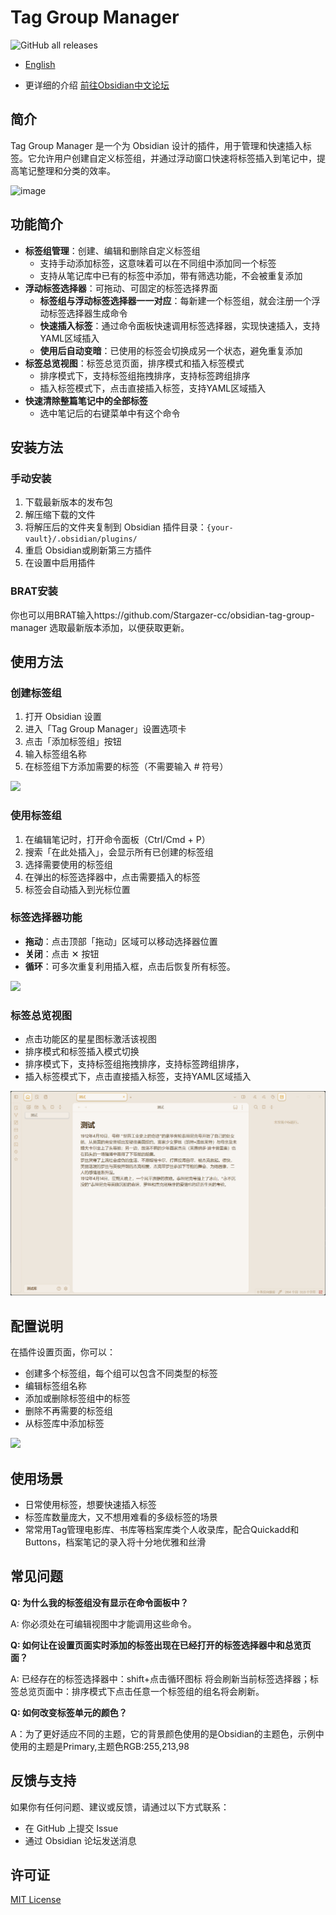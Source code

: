 # Tag Group Manager

![GitHub all releases](https://img.shields.io/github/downloads/stargazer-cc/obsidian-tag-group-manager/total?color=success)

- [English](https://github.com/Stargazer-cc/addtags/blob/main/README-EN.md)   

- 更详细的介绍 [前往Obsidian中文论坛](https://forum-zh.obsidian.md/t/topic/47614)

## 简介

Tag Group Manager 是一个为 Obsidian 设计的插件，用于管理和快速插入标签。它允许用户创建自定义标签组，并通过浮动窗口快速将标签插入到笔记中，提高笔记整理和分类的效率。

![image](https://github.com/user-attachments/assets/0e1ab649-68c0-443e-b7a5-6f0ee23aa258)


## 功能简介

- **标签组管理**：创建、编辑和删除自定义标签组
  - 支持手动添加标签，这意味着可以在不同组中添加同一个标签
  - 支持从笔记库中已有的标签中添加，带有筛选功能，不会被重复添加
- **浮动标签选择器**：可拖动、可固定的标签选择界面
  - **标签组与浮动标签选择器一一对应**：每新建一个标签组，就会注册一个浮动标签选择器生成命令
  - **快速插入标签**：通过命令面板快速调用标签选择器，实现快速插入，支持YAML区域插入
  - **使用后自动变暗**：已使用的标签会切换成另一个状态，避免重复添加
- **标签总览视图**：标签总览页面，排序模式和插入标签模式
  - 排序模式下，支持标签组拖拽排序，支持标签跨组排序
  - 插入标签模式下，点击直接插入标签，支持YAML区域插入
- **快速清除整篇笔记中的全部标签**
  - 选中笔记后的右键菜单中有这个命令

  

## 安装方法

### 手动安装

1. 下载最新版本的发布包
2. 解压缩下载的文件
3. 将解压后的文件夹复制到 Obsidian 插件目录：`{your-vault}/.obsidian/plugins/`
4. 重启 Obsidian或刷新第三方插件
5. 在设置中启用插件

### BRAT安装

你也可以用BRAT输入https://github.com/Stargazer-cc/obsidian-tag-group-manager 选取最新版本添加，以便获取更新。

## 使用方法

### 创建标签组

1. 打开 Obsidian 设置
2. 进入「Tag Group Manager」设置选项卡
3. 点击「添加标签组」按钮
4. 输入标签组名称
5. 在标签组下方添加需要的标签（不需要输入 # 符号）

![](https://github.com/Stargazer-cc/obsidian-tag-group-manager/blob/main/4.gif)

### 使用标签组

1. 在编辑笔记时，打开命令面板（Ctrl/Cmd + P）
2. 搜索「在此处插入」，会显示所有已创建的标签组
3. 选择需要使用的标签组
4. 在弹出的标签选择器中，点击需要插入的标签
5. 标签会自动插入到光标位置

### 标签选择器功能

- **拖动**：点击顶部「拖动」区域可以移动选择器位置
- **关闭**：点击 ✕ 按钮
- **循环**：可多次重复利用插入框，点击后恢复所有标签。

![](https://github.com/Stargazer-cc/obsidian-tag-group-manager/blob/main/3.gif)

### 标签总览视图
- 点击功能区的星星图标激活该视图
- 排序模式和标签插入模式切换
- 排序模式下，支持标签组拖拽排序，支持标签跨组排序，
- 插入标签模式下，点击直接插入标签，支持YAML区域插入

![](https://github.com/Stargazer-cc/obsidian-tag-group-manager/blob/main/6.gif)

## 配置说明

在插件设置页面，你可以：

- 创建多个标签组，每个组可以包含不同类型的标签
- 编辑标签组名称
- 添加或删除标签组中的标签
- 删除不再需要的标签组
- 从标签库中添加标签

![](https://github.com/Stargazer-cc/obsidian-tag-group-manager/blob/main/4.png)

## 使用场景
- 日常使用标签，想要快速插入标签
- 标签库数量庞大，又不想用难看的多级标签的场景
- 常常用Tag管理电影库、书库等档案库类个人收录库，配合Quickadd和Buttons，档案笔记的录入将十分地优雅和丝滑
  
## 常见问题

**Q: 为什么我的标签组没有显示在命令面板中？**

A: 你必须处在可编辑视图中才能调用这些命令。

**Q: 如何让在设置页面实时添加的标签出现在已经打开的标签选择器中和总览页面？**

A: 已经存在的标签选择器中：shift+点击循环图标 将会刷新当前标签选择器；标签总览页面中：排序模式下点击任意一个标签组的组名将会刷新。

**Q: 如何改变标签单元的颜色？**

A：为了更好适应不同的主题，它的背景颜色使用的是Obsidian的主题色，示例中使用的主题是Primary,主题色RGB:255,213,98


## 反馈与支持

如果你有任何问题、建议或反馈，请通过以下方式联系：

- 在 GitHub 上提交 Issue
- 通过 Obsidian 论坛发送消息

## 许可证

[MIT License](LICENSE)
